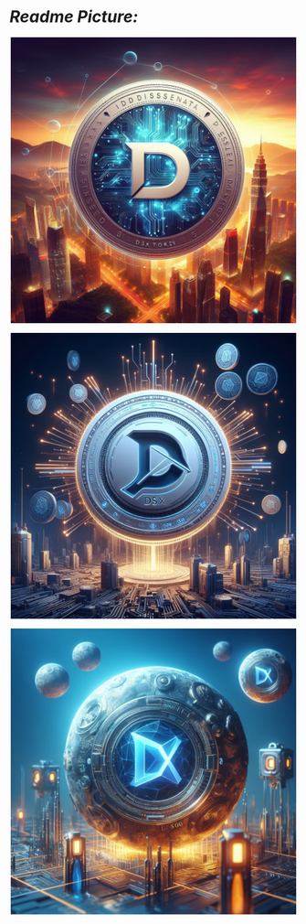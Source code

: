 # ***Readme Picture:***
<p align="center">
<img src="https://raw.githubusercontent.com/Armegas/Data-Science-Xtreme-DSX/main/picture/DSX_1.jpg"  height=500>
</p>  


<p align="center">
<img src="https://raw.githubusercontent.com/Armegas/Data-Science-Xtreme-DSX/main/picture/DSX_2.jpg" height=500
</p>


  <p align="center">
<img src="https://raw.githubusercontent.com/Armegas/Data-Science-Xtreme-DSX/main/picture/DSX_4.jpg" height=500
</p>


  <p align="center">
<img src="" height=500
</p>
  
